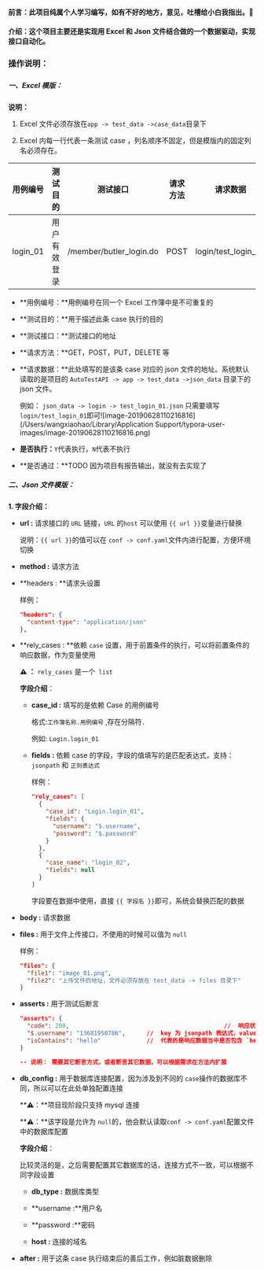#### 前言：此项目纯属个人学习编写，如有不好的地方，意见，吐槽给小白我指出。🙏

#### 介绍：这个项目主要还是实现用 Excel 和 Json 文件结合做的一个数据驱动，实现接口自动化。







### 操作说明：

##### 

##### 一、Excel 模版：

**说明：**

1. Excel 文件必须存放在`app -> test_data ->case_data`目录下

2. Excel 内每一行代表一条测试 case ，列名顺序不固定，但是模版内的固定列名必须存在。

| 用例编号 | 测试目的     | 测试接口                | 请求方法 | 请求数据            | 是否执行 | 是否通过 |
| -------- | ------------ | ----------------------- | -------- | ------------------- | -------- | -------- |
| login_01 | 用户有效登录 | /member/butler_login.do | POST     | login/test_login_01 | N        |          |

- **用例编号：**用例编号在同一个 Excel 工作簿中是不可重复的

- **测试目的：**用于描述此条 case 执行的目的

- **测试接口：**测试接口的地址

- **请求方法：**GET，POST，PUT，DELETE 等

- **请求数据：**此处填写的是该条 case 对应的 json 文件的地址。系统默认读取的是项目的 `AutoTestAPI -> app -> test_data ->json_data` 目录下的 json 文件。

  例如： `json_data -> login -> test_login_01.json` 只需要填写 `login/test_login_01`即可![image-20190628110216816](/Users/wangxiaohao/Library/Application Support/typora-user-images/image-20190628110216816.png)

   

- **是否执行：**`Y`代表执行，`N`代表不执行

- **是否通过：**TODO 因为项目有报告输出，就没有去实现了



##### 二、Json 文件模版：

**1. 字段介绍：**

- **url :** 请求接口的 `URL` 链接，`URL` 的`host` 可以使用 `{{ url }}`变量进行替换

  说明：`{{ url }}`的值可以在 `conf -> conf.yaml`文件内进行配置，方便环境切换

- **method :**  请求方法

- **headers : **请求头设置

  样例：

  ```json
  "headers": {
    "content-type": "application/json"
  },
  ```

- **rely_cases : **依赖 `case` 设置，用于前置条件的执行，可以将前置条件的响应数据，作为变量使用

  **⚠️ ：** `rely_cases` 是一个` list`

  **字段介绍**：

  - **case_id :**  填写的是依赖 Case 的用例编号

    格式:`工作簿名称.用例编号` ,存在分隔符`.`

    例如: `Login.login_01`

  - **fields :** 依赖 case 的字段，字段的值填写的是匹配表达式，支持：`jsonpath` 和 `正则表达式`

    样例：

    ```json
    "rely_cases": [
      {
        "case_id": "Login.login_01",
        "fields": {
          "username": "$.username",
          "password": "$.password"
        }
      },
      {
        "case_name": "login_02",
        "fields": null
      }
    ]
    ```

    字段要在数据中使用，直接 `{{ 字段名 }}`即可，系统会替换匹配的数据

    

- **body :** 请求数据

- **files :** 用于文件上传接口，不使用的时候可以值为 `null`

  样例：

  ```json
  "files": {
    "file1": "image_01.png",
    "file2": "上传文件的地址，文件必须存放在 test_data -> files 目录下"
  }
  ```

- **asserts :**  用于测试后断言

  ```json
  "asserts": {
    "code": 200, 											//	响应状态
    "$.username": "13681950786",      //  key 为 jsonpath 表达式，value 是需要断言的值
    "isContains": "hello"             //  代表的是响应数据当中是否包含 `hello` 这个值
  }
  
  -- 说明： 需要其它断言方式，或者断言其它数据，可以根据需求在方法内扩展
  ```

- **db_config :** 用于数据库连接配置，因为涉及到不同的 `case`操作的数据库不同，所以可以在此处单独配置连接

  **⚠️：**项目现阶段只支持 mysql 连接

  **⚠️：**该字段是允许为 `null`的，他会默认读取`conf -> conf.yaml`配置文件中的数据库配置

   **字段介绍**：

  ​	比较灵活的是，之后需要配置其它数据库的话，连接方式不一致，可以根据不同字段设置

  - **db_type :** 数据库类型

  - **username :**用户名

  - **password :**密码

  - **host :** 连接的域名

    

- **after :** 用于这条 case 执行结束后的善后工作，例如脏数据删除

  



